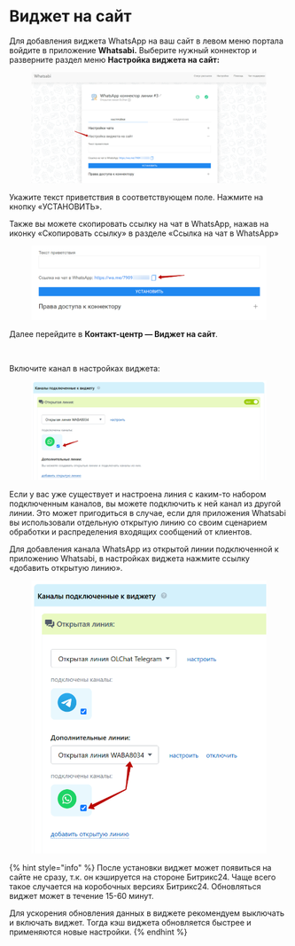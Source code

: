 # Виджет на сайт

Для добавления виджета WhatsApp на ваш сайт в левом меню портала войдите в приложение **Whatsabi.** Выберите нужный коннектор и разверните раздел меню **Настройка виджета на сайт:**

<figure><img src="../.gitbook/assets/image.png" alt=""><figcaption></figcaption></figure>

Укажите текст приветствия в соответствующем поле. Нажмите на кнопку «УСТАНОВИТЬ».

Также вы можете скопировать ссылку на чат в WhatsApp, нажав на иконку «Скопировать ссылку» в разделе «Ссылка на чат в WhatsApp»

<figure><img src="../.gitbook/assets/image (287).png" alt=""><figcaption></figcaption></figure>

Далее перейдите в **Контакт-центр — Виджет на сайт**.

<figure><img src="https://docs.olchat.io/~gitbook/image?url=https%3A%2F%2F2213176759-files.gitbook.io%2F%7E%2Ffiles%2Fv0%2Fb%2Fgitbook-x-prod.appspot.com%2Fo%2Fspaces%252F-LcuJc7XlLhpPyLWZz1s%252Fuploads%252FpmS44BELDSNiNV4cuyNq%252Fimage_2024-11-29_14_04_02.png%3Falt%3Dmedia%26token%3Df2975575-252e-4a74-a117-423f8805499b&#x26;width=768&#x26;dpr=4&#x26;quality=100&#x26;sign=66a61501&#x26;sv=2" alt=""><figcaption></figcaption></figure>

Включите канал в настройках виджета:

<figure><img src="../.gitbook/assets/image (1).png" alt=""><figcaption></figcaption></figure>

Если у вас уже существует и настроена линия с каким-то набором подключенным каналов, вы можете подключить к ней канал из другой линии. Это может пригодиться в случае, если для приложения Whatsabi вы использовали отдельную открытую линию со своим сценарием обработки и распределения входящих сообщений от клиентов.

Для добавления канала WhatsApp из открытой линии подключенной к приложению Whatsabi, в настройках виджета нажмите ссылку «добавить открытую линию».

<figure><img src="../.gitbook/assets/image (3).png" alt=""><figcaption></figcaption></figure>

{% hint style="info" %}
После установки виджет может появиться на сайте не сразу, т.к. он кэшируется на стороне Битрикс24. Чаще всего такое случается на коробочных версиях Битрикс24. Обновляться виджет может в течение 15-60 минут.

Для ускорения обновления данных в виджете рекомендуем выключать и включать виджет. Тогда кэш виджета обновляется быстрее и применяются новые настройки.
{% endhint %}
